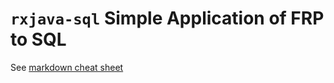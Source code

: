 # ```rxjava-sql``` Simple Application of FRP to SQL

See [markdown cheat sheet](https://github.com/adam-p/markdown-here/wiki/Markdown-Cheatsheet#links)

